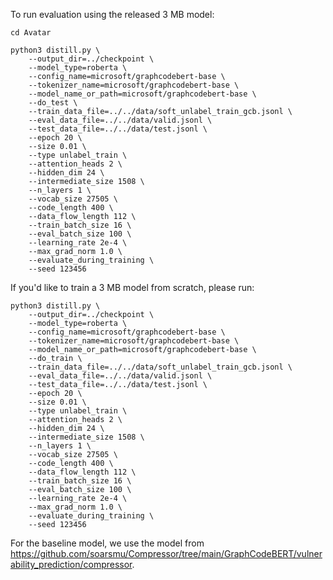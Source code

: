 <!-- GraphCodeBERT need a parser to extract data flows from the source code, please go to ./parser to compile the parser first. Pls run:
```
cd parser
bash build.sh
cd .. -->
<!-- ``` -->
To run evaluation using the released 3 MB model:
```
cd Avatar

python3 distill.py \
    --output_dir=../checkpoint \
    --model_type=roberta \
    --config_name=microsoft/graphcodebert-base \
    --tokenizer_name=microsoft/graphcodebert-base \
    --model_name_or_path=microsoft/graphcodebert-base \
    --do_test \
    --train_data_file=../../data/soft_unlabel_train_gcb.jsonl \
    --eval_data_file=../../data/valid.jsonl \
    --test_data_file=../../data/test.jsonl \
    --epoch 20 \
    --size 0.01 \
    --type unlabel_train \
    --attention_heads 2 \
    --hidden_dim 24 \
    --intermediate_size 1508 \
    --n_layers 1 \
    --vocab_size 27505 \
    --code_length 400 \
    --data_flow_length 112 \
    --train_batch_size 16 \
    --eval_batch_size 100 \
    --learning_rate 2e-4 \
    --max_grad_norm 1.0 \
    --evaluate_during_training \
    --seed 123456
```

If you'd like to train a 3 MB model from scratch, please run:
```
python3 distill.py \
    --output_dir=../checkpoint \
    --model_type=roberta \
    --config_name=microsoft/graphcodebert-base \
    --tokenizer_name=microsoft/graphcodebert-base \
    --model_name_or_path=microsoft/graphcodebert-base \
    --do_train \
    --train_data_file=../../data/soft_unlabel_train_gcb.jsonl \
    --eval_data_file=../../data/valid.jsonl \
    --test_data_file=../../data/test.jsonl \
    --epoch 20 \
    --size 0.01 \
    --type unlabel_train \
    --attention_heads 2 \
    --hidden_dim 24 \
    --intermediate_size 1508 \
    --n_layers 1 \
    --vocab_size 27505 \
    --code_length 400 \
    --data_flow_length 112 \
    --train_batch_size 16 \
    --eval_batch_size 100 \
    --learning_rate 2e-4 \
    --max_grad_norm 1.0 \
    --evaluate_during_training \
    --seed 123456
```

For the baseline model, we use the model from https://github.com/soarsmu/Compressor/tree/main/GraphCodeBERT/vulnerability_prediction/compressor.

<!-- ```

```
mkdir log

CUDA_VISIBLE_DEVICES=0 python3 finetune.py \
    --output_dir=checkpoints \
    --config_name=microsoft/graphcodebert-base \
    --model_name_or_path=microsoft/graphcodebert-base \
    --tokenizer_name=microsoft/graphcodebert-base \
    --do_train \
    --train_data_file=../data/label_train.jsonl \
    --eval_data_file=../data/valid.jsonl \
    --test_data_file=../data/test.jsonl \
    --epoch 5 \
    --code_length 400 \
    --data_flow_length 114 \
    --train_batch_size 16 \
    --eval_batch_size 64 \
    --learning_rate 2e-5 \
    --max_grad_norm 1.0 \
    --evaluate_during_training \
    --seed 123456 2>&1| tee log/finetune.log
```
For evaluation:
```
CUDA_VISIBLE_DEVICES=1 python3 finetune.py \
    --output_dir=checkpoints \
    --config_name=microsoft/graphcodebert-base \
    --model_name_or_path=microsoft/graphcodebert-base \
    --tokenizer_name=microsoft/graphcodebert-base \
    --do_test \
    --train_data_file=../data/label_train.jsonl \
    --eval_data_file=../data/test.jsonl \
    --test_data_file=../data/test.jsonl \
    --epoch 5 \
    --code_length 400 \
    --data_flow_length 114 \
    --train_batch_size 16 \
    --eval_batch_size 100 \
    --learning_rate 2e-5 \
    --max_grad_norm 1.0 \
    --evaluate_during_training \
    --seed 123456
``` -->
